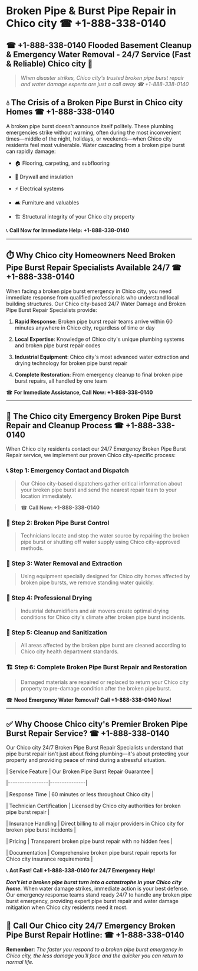 # Broken Pipe & Burst Pipe Repair in Chico city ☎ +1-888-338-0140  
## ☎ +1-888-338-0140 Flooded Basement Cleanup & Emergency Water Removal - 24/7 Service (Fast & Reliable) Chico city 🚨  

> *When disaster strikes, Chico city's trusted broken pipe burst repair and water damage experts are just a call away ☎ +1-888-338-0140*  

## 💧 The Crisis of a Broken Pipe Burst in Chico city Homes ☎ +1-888-338-0140  

A broken pipe burst doesn't announce itself politely. These plumbing emergencies strike without warning, often during the most inconvenient times—middle of the night, holidays, or weekends—when Chico city residents feel most vulnerable. Water cascading from a broken pipe burst can rapidly damage:  

* 🏠 Flooring, carpeting, and subflooring  
* 🧱 Drywall and insulation  
* ⚡ Electrical systems  
* 🛋️ Furniture and valuables  
* 🏗️ Structural integrity of your Chico city property  

📞 **Call Now for Immediate Help: +1-888-338-0140**  

---  

## ⏱️ Why Chico city Homeowners Need Broken Pipe Burst Repair Specialists Available 24/7 ☎ +1-888-338-0140  

When facing a broken pipe burst emergency in Chico city, you need immediate response from qualified professionals who understand local building structures. Our Chico city-based 24/7 Water Damage and Broken Pipe Burst Repair Specialists provide:  

1. **Rapid Response**: Broken pipe burst repair teams arrive within 60 minutes anywhere in Chico city, regardless of time or day  
2. **Local Expertise**: Knowledge of Chico city's unique plumbing systems and broken pipe burst repair codes  
3. **Industrial Equipment**: Chico city's most advanced water extraction and drying technology for broken pipe burst repair  
4. **Complete Restoration**: From emergency cleanup to final broken pipe burst repairs, all handled by one team  

☎ **For Immediate Assistance, Call Now: +1-888-338-0140**  

---  

## 🔧 The Chico city Emergency Broken Pipe Burst Repair and Cleanup Process ☎ +1-888-338-0140  

When Chico city residents contact our 24/7 Emergency Broken Pipe Burst Repair service, we implement our proven Chico city-specific process:  

### 📞 Step 1: Emergency Contact and Dispatch  
> Our Chico city-based dispatchers gather critical information about your broken pipe burst and send the nearest repair team to your location immediately.  
> ☎ **Call Now: +1-888-338-0140**  

### 🚿 Step 2: Broken Pipe Burst Control  
> Technicians locate and stop the water source by repairing the broken pipe burst or shutting off water supply using Chico city-approved methods.  

### 🌊 Step 3: Water Removal and Extraction  
> Using equipment specially designed for Chico city homes affected by broken pipe bursts, we remove standing water quickly.  

### 💨 Step 4: Professional Drying  
> Industrial dehumidifiers and air movers create optimal drying conditions for Chico city's climate after broken pipe burst incidents.  

### 🧼 Step 5: Cleanup and Sanitization  
> All areas affected by the broken pipe burst are cleaned according to Chico city health department standards.  

### 🏗️ Step 6: Complete Broken Pipe Burst Repair and Restoration  
> Damaged materials are repaired or replaced to return your Chico city property to pre-damage condition after the broken pipe burst.  

☎ **Need Emergency Water Removal? Call +1-888-338-0140 Now!**  

---  

## ✅ Why Choose Chico city's Premier Broken Pipe Burst Repair Service? ☎ +1-888-338-0140  

Our Chico city 24/7 Broken Pipe Burst Repair Specialists understand that pipe burst repair isn't just about fixing plumbing—it's about protecting your property and providing peace of mind during a stressful situation.  

| Service Feature | Our Broken Pipe Burst Repair Guarantee |  
|-----------------|---------------|  
| Response Time | 60 minutes or less throughout Chico city |  
| Technician Certification | Licensed by Chico city authorities for broken pipe burst repair |  
| Insurance Handling | Direct billing to all major providers in Chico city for broken pipe burst incidents |  
| Pricing | Transparent broken pipe burst repair with no hidden fees |  
| Documentation | Comprehensive broken pipe burst repair reports for Chico city insurance requirements |  

📞 **Act Fast! Call +1-888-338-0140 for 24/7 Emergency Help!**  

***Don't let a broken pipe burst turn into a catastrophe in your Chico city home.*** When water damage strikes, immediate action is your best defense. Our emergency response teams stand ready 24/7 to handle any broken pipe burst emergency, providing expert pipe burst repair and water damage mitigation when Chico city residents need it most.  

## 📱 Call Our Chico city 24/7 Emergency Broken Pipe Burst Repair Hotline: ☎ +1-888-338-0140  

**Remember**: *The faster you respond to a broken pipe burst emergency in Chico city, the less damage you'll face and the quicker you can return to normal life.*